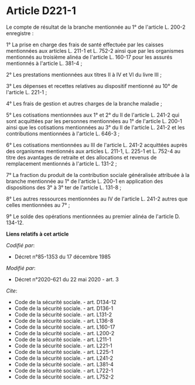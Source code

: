 # Article D221-1

Le compte de résultat de la branche mentionnée au 1° de l'article L. 200-2 enregistre :

1° La prise en charge des frais de santé effectuée par les caisses mentionnées aux articles L. 211-1 et L. 752-2 ainsi que
par les organismes mentionnés au troisième alinéa de l'article L. 160-17 pour les assurés mentionnés à l'article L. 381-4 ;

2° Les prestations mentionnées aux titres II à IV et VI du livre III ;

3° Les dépenses et recettes relatives au dispositif mentionné au 10° de l'article L. 221-1 ;

4° Les frais de gestion et autres charges de la branche maladie ;

5° Les cotisations mentionnées aux 1° et 2° du II de l'article L. 241-2 qui sont acquittées par les personnes mentionnées au
1° de l'article L. 200-1 ainsi que les cotisations mentionnées au 3° du II de l'article L. 241-2 et les contributions
mentionnées à l'article L. 646-3 ;

6° Les cotisations mentionnées au III de l'article L. 241-2 acquittées auprès des organismes mentionnés aux articles L.
211-1, L. 225-1 et L. 752-4 au titre des avantages de retraite et des allocations et revenus de remplacement mentionnés à
l'article L. 131-2 ;

7° La fraction du produit de la contribution sociale généralisée attribuée à la branche mentionnée au 1° de l'article L.
200-1 en application des dispositions des 3° à 3° ter de l'article L. 131-8 ;

8° Les autres ressources mentionnées au IV de l'article L. 241-2 autres que celles mentionnées au 7° ;

9° Le solde des opérations mentionnées au premier alinéa de l'article D. 134-12.

**Liens relatifs à cet article**

_Codifié par_:

  - Décret n°85-1353 du 17 décembre 1985

_Modifié par_:

  - Décret n°2020-621 du 22 mai 2020 - art. 3

_Cite_:

  - Code de la sécurité sociale. - art. D134-12
  - Code de la sécurité sociale. - art. D136-1
  - Code de la sécurité sociale. - art. L131-2
  - Code de la sécurité sociale. - art. L136-8
  - Code de la sécurité sociale. - art. L160-17
  - Code de la sécurité sociale. - art. L200-2
  - Code de la sécurité sociale. - art. L211-1
  - Code de la sécurité sociale. - art. L221-1
  - Code de la sécurité sociale. - art. L225-1
  - Code de la sécurité sociale. - art. L241-2
  - Code de la sécurité sociale. - art. L381-4
  - Code de la sécurité sociale. - art. L722-1
  - Code de la sécurité sociale. - art. L752-2
